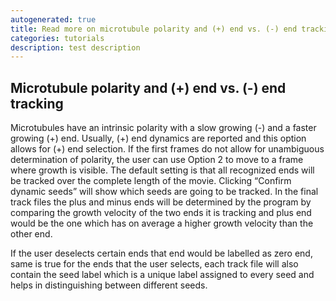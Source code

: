 ```yaml
---
autogenerated: true
title: Read more on microtubule polarity and (+) end vs. (-) end tracking
categories: tutorials
description: test description
---
```


Microtubule polarity and (+) end vs. (-) end tracking
-----------------------------------------------------

Microtubules have an intrinsic polarity with a slow growing (-) and a faster growing (+) end. Usually, (+) end dynamics are reported and this option allows for (+) end selection. If the first frames do not allow for unambiguous determination of polarity, the user can use Option 2 to move to a frame where growth is visible. The default setting is that all recognized ends will be tracked over the complete length of the movie. Clicking “Confirm dynamic seeds” will show which seeds are going to be tracked. In the final track files the plus and minus ends will be determined by the program by comparing the growth velocity of the two ends it is tracking and plus end would be the one which has on average a higher growth velocity than the other end.

If the user deselects certain ends that end would be labelled as zero end, same is true for the ends that the user selects, each track file will also contain the seed label which is a unique label assigned to every seed and helps in distinguishing between different seeds.
